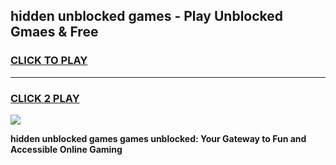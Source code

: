 
## hidden unblocked games - Play Unblocked Gmaes & Free
<h3>
<a href="https://premium.freeplayer.one?title=hidden_unblocked_games&ref=20F">CLICK TO PLAY</a></h3>
<hr>

<h3>
<a href="https://premium.freeplayer.one?title=hidden_unblocked_games&ref=20F">CLICK 2 PLAY</a>
  
</h3>

<a href="https://premium.freeplayer.one?title=hidden_unblocked_games&ref=20F/"><img src="https://clearcache.store/games.png"></a>


**hidden unblocked games games unblocked: Your Gateway to Fun and Accessible Online Gaming**
